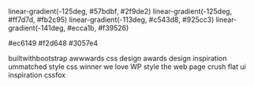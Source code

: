 linear-gradient(-125deg, #57bdbf, #2f9de2)
linear-gradient(-125deg, #ff7d7d, #fb2c95)
linear-gradient(-113deg, #c543d8, #925cc3)
linear-gradient(-141deg, #ecca1b, #f39526)

#ec6149
#f2d648
#3057e4


builtwithbootstrap
awwwards
css design awards
design inspiration
ummatched style
css winner
we love WP
style the web
page crush
flat ui inspiration
cssfox
